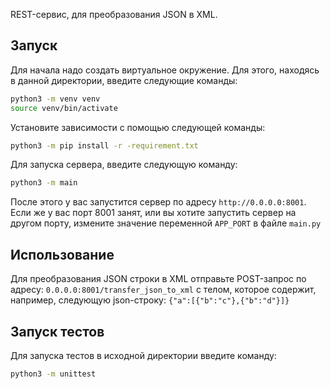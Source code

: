 REST-сервис, для преобразования JSON в XML.

## Запуск

Для начала надо создать виртуальное окружение. Для этого, находясь в данной директории, введите следующие команды:

```bash
python3 -m venv venv
source venv/bin/activate
```

Установите зависимости с помощью следующей команды:

```bash
python3 -m pip install -r -requirement.txt
```

Для запуска сервера, введите следующую команду:

```bash
python3 -m main
```

После этого у вас запустится сервер по адресу `http://0.0.0.0:8001`. Если же у вас порт 8001 занят, или вы хотите
запустить сервер на другом порту, измените значение переменной `APP_PORT` в файле `main.py`

## Использование

Для преобразования JSON строки в XML отправьте POST-запрос по адресу:
`0.0.0.0:8001/transfer_json_to_xml` c телом, которое содержит, например, следующую json-строку:
`{"a":[{"b":"c"},{"b":"d"}]}`

## Запуск тестов

Для запуска тестов в исходной директории введите команду:

```bash
python3 -m unittest
```
